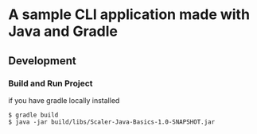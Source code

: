 # A sample CLI application made with Java and Gradle

## Development

### Build and Run Project

if you have gradle locally installed
````shell
$ gradle build
$ java -jar build/libs/Scaler-Java-Basics-1.0-SNAPSHOT.jar
